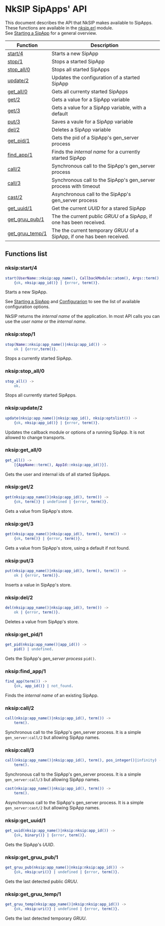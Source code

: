 # NkSIP SipApps' API

This document describes the API that NkSIP makes available to SipApps.<br/>
These functions are available in the [nksip.erl](../../src/nksip.erl) module.<br/>
See [Starting a SipApp](../guide/start_a_sipapp.md) for a general overview.


Function|Description
---|---
[start/4](#nksipstart4)|Starts a new SipApp
[stop/1](#nksipstop1)|Stops a started SipApp
[stop_all/0](#nksipstop_all/0)|Stops all started SipApps
[update/2](#nksipupdate/2)|Updates the configuration of a started SipApp
[get_all/0](#nksipget_all0)|Gets all currenty started SipApps
[get/2](#nksipget2)|Gets a value for a SipApp variable
[get/3](#nksipget3)|Gets a value for a SipApp variable, with a default
[put/3](#nksipput3)|Saves a vaule for a SipApp variable
[del/2](#nksipdel2)|Deletes a SipApp variable
[get_pid/1](#nksipget_pid1)|Gets the pid of a SipApp's gen_server process
[find_app/1](#nksipfind_app1)|Finds the _internal name_ for a currently started SipApp
[call/2](#nksipcall2)|Synchronous call to the SipApp's gen_server process
[call/3](#nksipcall3)|Synchronous call to the SipApp's gen_server process with timeout
[cast/2](#nksipcall3)|Asynchronous call to the SipApp's gen_server process
[get_uuid/1](#get_uuid/1)|Get the current _UUID_ for a stared SipApp
[get_gruu_pub/1](#get_gruu_pub1)|The the current public _GRUU_ of a SipApp, if one has been received.
[get_gruu_temp/1](#get_gruu_temp1)|The the current temporary _GRUU_ of a SipApp, if one has been received.


## Functions list

### nksip:start/4
```erlang
start(UserName::nksip:app_name(), CallbackModule::atom(), Args::term(), Opts::nksip:optslist()) -> 
	{ok, nksip:app_id()} | {error, term()}.
```

Starts a new SipApp. 

See [Starting a SipApp](../guide/start_a_sipapp.md) and [Configurarion](../reference/configuration.md) to see the list of available configuration options. 

NkSIP returns the _internal name_ of the application. In most API calls you can use the _user name_ or the _internal name_.


### nksip:stop/1
```erlang
stop(Name::nksip:app_name()|nksip:app_id()) -> 
    ok | {error,term()}.
```
Stops a currently started SipApp.


### nksip:stop_all/0
```erlang
stop_all() -> 
   	ok.
```
Stops all currently started SipApps.


### nksip:update/2
```erlang
update(nksip:app_name()|nksip:app_id(), nksip:optslist()) ->
    {ok, nksip:app_id()} | {error, term()}.
```
Updates the callback module or options of a running SipApp. It is not allowed to change transports.


### nksip:get_all/0
```erlang
get_all() ->
    [{AppName::term(), AppId::nksip:app_id()}].
```
Gets the user and internal ids of all started SipApps.


### nksip:get/2
```erlang
get(nksip:app_name()|nksip:app_id(), term()) ->
    {ok, term()} | undefined | {error, term()}.
```
Gets a value from SipApp's store.


### nksip:get/3
```erlang
get(nksip:app_name()|nksip:app_id(), term(), term()) ->
    {ok, term()} | {error, term()}.
```
Gets a value from SipApp's store, using a default if not found.


### nksip:put/3
```erlang
put(nksip:app_name()|nksip:app_id(), term(), term()) ->
    ok | {error, term()}.
```
Inserts a value in SipApp's store.


### nksip:del/2
```erlang
del(nksip:app_name()|nksip:app_id(), term()) ->
    ok | {error, term()}.
```
Deletes a value from SipApp's store.


### nksip:get_pid/1
```erlang
get_pid(nksip:app_name()|app_id()) -> 
    pid() | undefined.
```
Gets the SipApp's _gen_server process_ `pid()`.


### nksip:find_app/1
```erlang
find_app(term()) ->
    {ok, app_id()} | not_found.
```
Finds the _internal name_ of an existing SipApp.


### nksip:call/2
```erlang
call(nksip:app_name()|nksip:app_id(), term()) ->
    term().
```
Synchronous call to the SipApp's gen_server process. It is a simple `gen_server:call/2` but allowing SipApp names.


### nksip:call/3
```erlang
call(nksip:app_name()|nksip:app_id(), term(), pos_integer()|infinity) ->
    term().
```
Synchronous call to the SipApp's gen_server process. It is a simple `gen_server:call/3` but allowing SipApp names.


```erlang
cast(nksip:app_name()|nksip:app_id(), term()) ->
    term().
```
Asynchronous call to the SipApp's gen_server process. It is a simple `gen_server:cast/2` but allowing SipApp names.


### nksip:get_uuid/1
```erlang
get_uuid(nksip:app_name()|nksip:nksip:app_id()) -> 
    {ok, binary()} | {error, term()}.
```
Gets the SipApp's _UUID_.


### nksip:get_gruu_pub/1
```erlang
get_gruu_pub(nksip:app_name()|nksip:nksip:app_id()) ->
    {ok, nksip:uri()} | undefined | {error, term()}.
```
Gets the last detected public _GRUU_.


### nksip:get_gruu_temp/1
```erlang
get_gruu_temp(nksip:app_name()|nksip:nksip:app_id()) ->
    {ok, nksip:uri()} | undefined | {error, term()}.
```
Gets the last detected temporary _GRUU_.


